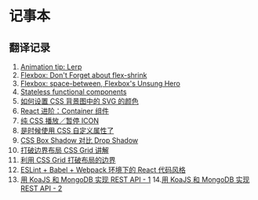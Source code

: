 # 记事本

## 翻译记录

1. [Animation tip: Lerp](https://github.com/xiao-T/note/issues/2)
2. [Flexbox: Don't Forget about flex-shrink](https://github.com/xiao-T/note/issues/3)
3. [Flexbox: space-between, Flexbox's Unsung Hero](https://github.com/xiao-T/note/issues/4)
4. [Stateless functional components](https://github.com/xiao-T/note/issues/5)     
5. [如何设置 CSS 背景图中的 SVG 的颜色](https://github.com/xiao-T/note/issues/6)     
6. [React 进阶：Container 组件](https://github.com/xiao-T/note/issues/7)
7. [纯 CSS 播放／暂停 ICON](https://github.com/xiao-T/note/issues/8)
8. [是时候使用 CSS 自定义属性了](https://github.com/xiao-T/note/issues/9)
9. [CSS Box Shadow 对比 Drop Shadow](https://github.com/xiao-T/note/issues/10)
10. [打破边界布局 CSS Grid 讲解](https://github.com/xiao-T/note/issues/11)
11. [利用 CSS Grid 打破布局的边界](https://github.com/xiao-T/note/blob/master/Published/Breaking%20Out%20With%20CSS%20Grid%20Layout.md)
12. [ESLint + Babel + Webpack 环境下的 React 代码风格](https://github.com/xiao-T/note/blob/master/Published/React%20Code%20Style%20with%20ESLint%20%2B%20Babel%20%2B%20Webpack.md)
13. [用 KoaJS 和 MongoDB 实现 REST API - 1](https://github.com/xiao-T/note/blob/master/Published/REST%20API%20with%20KoaJS%20and%20MongoDB%20(Part%20%E2%80%93%201).md)
14.[用 KoaJS 和 MongoDB 实现 REST API - 2](https://github.com/xiao-T/note/blob/master/Published/REST%20API%20with%20KoaJS%20and%20MongoDB%20(Part%20%E2%80%93%202).md)
